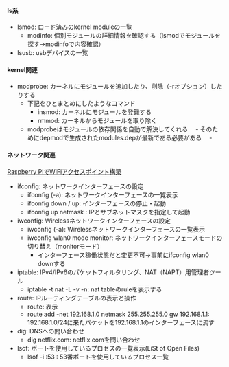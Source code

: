 #### ls系
- lsmod: ロード済みのkernel moduleの一覧
  - modinfo: 個別モジュールの詳細情報を確認する（lsmodでモジュールを探す→modinfoで内容確認）
- lsusb: usbデバイスの一覧

#### kernel関連
- modprobe: カーネルにモジュールを追加したり、削除（-rオプション）したりする
  - 下記をひとまとめにしたようなコマンド
    - insmod: カーネルにモジュールを登録する
    - rmmod:  カーネルからモジュールを取り除く
  - modprobeはモジュールの依存関係を自動で解決してくれる
  　- そのためにdepmodで生成されたmodules.depが最新である必要がある
  　- 

#### ネットワーク関連
[Raspberry PiでWiFiアクセスポイント構築](https://zenn.dev/yutafujii/books/fcb457e798a3d5/viewer/bce757)
- ifconfig: ネットワークインターフェースの設定
  - ifconfig (-a): ネットワークインターフェースの一覧表示
  - ifconfig <Interface> down / up: インターフェースの停止・起動
  - ifconfig <Interface> up <IPv4> netmask <Netmask>: IPとサブネットマスクを指定して起動
- iwconfig: Wirelessネットワークインターフェースの設定
  - iwconfig (-a): Wirelessネットワークインターフェースの一覧表示
  - iwconfig wlan0 mode monitor: ネットワークインターフェースモードの切り替え（monitorモード）
    - インターフェース稼働状態だと変更不可→事前にifconfig wlan0 downする
- iptable: IPv4/IPv6のパケットフィルタリング、NAT（NAPT）用管理者ツール
  - iptable -t nat -L -v -n: nat tableのruleを表示する
- route: IPルーティングテーブルの表示と操作
  - route: 表示
  - route add -net 192.168.1.0 netmask 255.255.255.0 gw 192.168.1.1: 192.168.1.0/24に来たパケットを192.168.1.1のインターフェースに流す
- dig: DNSへの問い合わせ
  - dig netflix.com: netflix.comを問い合わせ
- lsof: ポートを使用しているプロセスの一覧表示(LiSt of Open Files)
  - lsof -i :53 : 53番ポートを使用しているプロセス一覧
